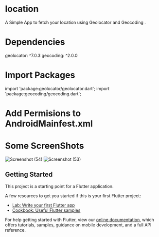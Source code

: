 # location

A Simple App to fetch your location using Geolocator and Geocoding .

# Dependencies
geolocator: ^7.0.3
  geocoding: ^2.0.0
  
# Import Packages
import 'package:geolocator/geolocator.dart';
import 'package:geocoding/geocoding.dart';

# Add Permisions to AndroidMainfest.xml
 <uses-permission android:name="android.permission.ACCESS_FINE_LOCATION" />
 
# Some ScreenShots
![Screenshot (54)](https://user-images.githubusercontent.com/81425855/118121852-ade66a00-b40f-11eb-9e1a-baaf3e550ed0.png)
![Screenshot (53)](https://user-images.githubusercontent.com/81425855/118121864-b0e15a80-b40f-11eb-8b2d-246471191602.png)

  

## Getting Started

This project is a starting point for a Flutter application.

A few resources to get you started if this is your first Flutter project:

- [Lab: Write your first Flutter app](https://flutter.dev/docs/get-started/codelab)
- [Cookbook: Useful Flutter samples](https://flutter.dev/docs/cookbook)

For help getting started with Flutter, view our
[online documentation](https://flutter.dev/docs), which offers tutorials,
samples, guidance on mobile development, and a full API reference.

